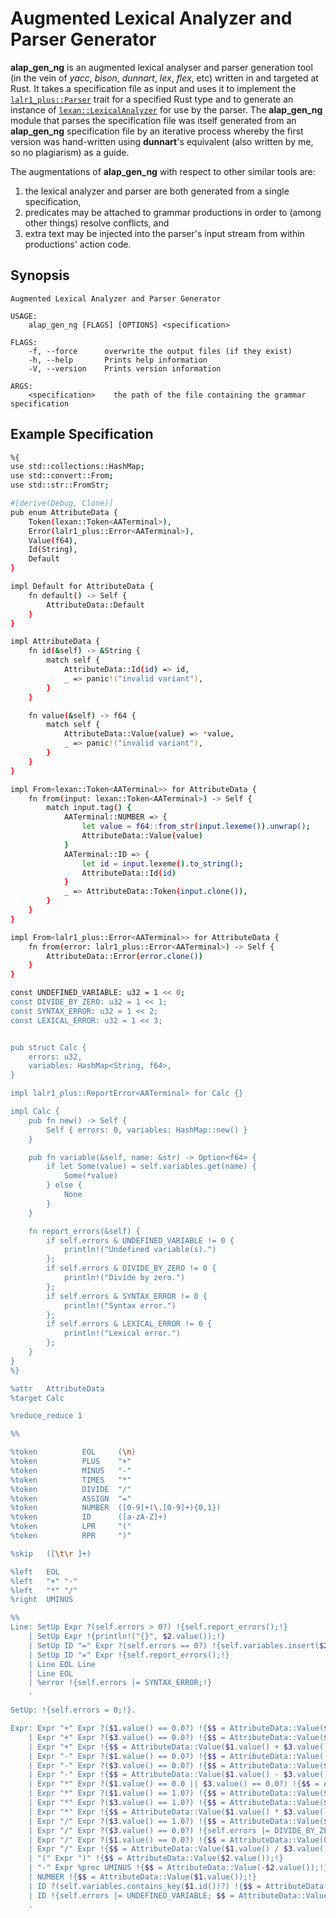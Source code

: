 # Augmented Lexical Analyzer and Parser Generator
 
**alap_gen_ng** is an augmented lexical analyser and parser generation
tool (in the vein of *yacc*, *bison*, *dunnart*, *lex*, *flex*, etc) written in
and targeted at Rust.
It takes a specification file as input and uses it to implement the
[`lalr1_plus::Parser`](https://github.com/pwil3058/rs_lalr1plus)
trait for a specified Rust type and to generate an instance of
[`lexan::LexicalAnalyzer`](https://github.com/pwil3058/rs_lexan)
for use by the parser.  The **alap_gen_ng** module that parses the specification file
was itself generated from an **alap_gen_ng** specification file by an iterative
process whereby the first version was hand-written using **dunnart**'s equivalent
(also written by me, so no plagiarism) as a guide.

The augmentations of **alap_gen_ng** with respect to other similar tools are:
1. the lexical analyzer and parser are both generated from a single specification,
2. predicates may be attached to grammar productions in order to (among other things)
resolve conflicts, and
3. extra text may be injected into the parser's input stream from within productions'
action code.

## Synopsis

```
Augmented Lexical Analyzer and Parser Generator 

USAGE:
    alap_gen_ng [FLAGS] [OPTIONS] <specification>

FLAGS:
    -f, --force      overwrite the output files (if they exist)
    -h, --help       Prints help information
    -V, --version    Prints version information

ARGS:
    <specification>    the path of the file containing the grammar specification
```

## Example Specification

```bash
%{
use std::collections::HashMap;
use std::convert::From;
use std::str::FromStr;

#[derive(Debug, Clone)]
pub enum AttributeData {
    Token(lexan::Token<AATerminal>),
    Error(lalr1_plus::Error<AATerminal>),
    Value(f64),
    Id(String),
    Default
}

impl Default for AttributeData {
    fn default() -> Self {
        AttributeData::Default
    }
}

impl AttributeData {
    fn id(&self) -> &String {
        match self {
            AttributeData::Id(id) => id,
            _ => panic!("invalid variant"),
        }
    }

    fn value(&self) -> f64 {
        match self {
            AttributeData::Value(value) => *value,
            _ => panic!("invalid variant"),
        }
    }
}

impl From<lexan::Token<AATerminal>> for AttributeData {
    fn from(input: lexan::Token<AATerminal>) -> Self {
        match input.tag() {
            AATerminal::NUMBER => {
                let value = f64::from_str(input.lexeme()).unwrap();
                AttributeData::Value(value)
            }
            AATerminal::ID => {
                let id = input.lexeme().to_string();
                AttributeData::Id(id)
            }
            _ => AttributeData::Token(input.clone()),
        }
    }
}

impl From<lalr1_plus::Error<AATerminal>> for AttributeData {
    fn from(error: lalr1_plus::Error<AATerminal>) -> Self {
        AttributeData::Error(error.clone())
    }
}

const UNDEFINED_VARIABLE: u32 = 1 << 0;
const DIVIDE_BY_ZERO: u32 = 1 << 1;
const SYNTAX_ERROR: u32 = 1 << 2;
const LEXICAL_ERROR: u32 = 1 << 3;


pub struct Calc {
    errors: u32,
    variables: HashMap<String, f64>,
}

impl lalr1_plus::ReportError<AATerminal> for Calc {}

impl Calc {
    pub fn new() -> Self {
        Self { errors: 0, variables: HashMap::new() }
    }

    pub fn variable(&self, name: &str) -> Option<f64> {
        if let Some(value) = self.variables.get(name) {
            Some(*value)
        } else {
            None
        }
    }

    fn report_errors(&self) {
        if self.errors & UNDEFINED_VARIABLE != 0 {
            println!("Undefined variable(s).")
        };
        if self.errors & DIVIDE_BY_ZERO != 0 {
            println!("Divide by zero.")
        };
        if self.errors & SYNTAX_ERROR != 0 {
            println!("Syntax error.")
        };
        if self.errors & LEXICAL_ERROR != 0 {
            println!("Lexical error.")
        };
    }
}
%}

%attr   AttributeData
%target Calc

%reduce_reduce 1

%%

%token          EOL     (\n)
%token          PLUS    "+"
%token          MINUS   "-"
%token          TIMES   "*"
%token          DIVIDE  "/"
%token          ASSIGN  "="
%token          NUMBER  ([0-9]+(\.[0-9]+){0,1})
%token          ID      ([a-zA-Z]+)
%token          LPR     "("
%token          RPR     ")"

%skip   ([\t\r ]+)

%left   EOL
%left   "+" "-"
%left   "*" "/"
%right  UMINUS

%%
Line: SetUp Expr ?(self.errors > 0?) !{self.report_errors();!}
    | SetUp Expr !{println!("{}", $2.value());!}
    | SetUp ID "=" Expr ?(self.errors == 0?) !{self.variables.insert($2.id().clone(), $4.value());!}
    | SetUp ID "=" Expr !{self.report_errors();!}
    | Line EOL Line
    | Line EOL
    | %error !{self.errors |= SYNTAX_ERROR;!}
    .

SetUp: !{self.errors = 0;!}.

Expr: Expr "+" Expr ?($1.value() == 0.0?) !{$$ = AttributeData::Value($3.value());!}
    | Expr "+" Expr ?($3.value() == 0.0?) !{$$ = AttributeData::Value($1.value());!}
    | Expr "+" Expr !{$$ = AttributeData::Value($1.value() + $3.value());!}
    | Expr "-" Expr ?($1.value() == 0.0?) !{$$ = AttributeData::Value(-$3.value());!}
    | Expr "-" Expr ?($3.value() == 0.0?) !{$$ = AttributeData::Value($1.value());!}
    | Expr "-" Expr !{$$ = AttributeData::Value($1.value() - $3.value());!}
    | Expr "*" Expr ?($1.value() == 0.0 || $3.value() == 0.0?) !{$$ = AttributeData::Value(-$3.value());!}
    | Expr "*" Expr ?($1.value() == 1.0?) !{$$ = AttributeData::Value($3.value());!}
    | Expr "*" Expr ?($3.value() == 1.0?) !{$$ = AttributeData::Value($1.value());!}
    | Expr "*" Expr !{$$ = AttributeData::Value($1.value() * $3.value());!}
    | Expr "/" Expr ?($3.value() == 1.0?) !{$$ = AttributeData::Value($1.value());!}
    | Expr "/" Expr ?($3.value() == 0.0?) !{self.errors |= DIVIDE_BY_ZERO;!}
    | Expr "/" Expr ?($1.value() == 0.0?) !{$$ = AttributeData::Value(0.0);!}
    | Expr "/" Expr !{$$ = AttributeData::Value($1.value() / $3.value());!}
    | "(" Expr ")" !{$$ = AttributeData::Value($2.value());!}
    | "-" Expr %prec UMINUS !{$$ = AttributeData::Value(-$2.value());!}
    | NUMBER !{$$ = AttributeData::Value($1.value());!}
    | ID ?(self.variables.contains_key($1.id())?) !{$$ = AttributeData::Value(self.variables[$1.id()]);!}
    | ID !{self.errors |= UNDEFINED_VARIABLE; $$ = AttributeData::Value(0.0);!}
    .
```
